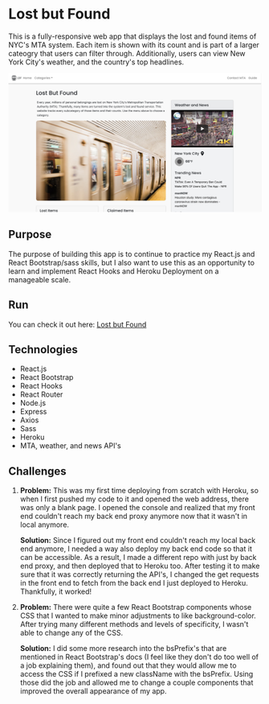 # Lost but Found

This is a fully-responsive web app that displays the lost and found items of NYC's MTA system. Each item is shown with its count and is part of a larger cateogry that users can filter through. Additionally, users can view New York City's weather, and the country's top headlines.

![alt text](https://raw.githubusercontent.com/benjaminho1998/benjaminho1998.github.io/master/images/lbf1.png "Lost but found home screen")

## Purpose

The purpose of building this app is to continue to practice my React.js and React Bootstrap/sass skills, but I also want to use this as an opportunity to learn and implement React Hooks and Heroku Deployment on a manageable scale.

## Run

You can check it out here: [Lost but Found](https://mtalostbutfound.herokuapp.com/)

## Technologies

- React.js
- React Bootstrap
- React Hooks
- React Router
- Node.js
- Express
- Axios
- Sass
- Heroku
- MTA, weather, and news API's

## Challenges
1. __Problem:__ This was my first time deploying from scratch with Heroku, so when I first pushed my code to it and opened the web address, there was only a blank page. I opened the console and realized that my front end couldn't reach my back end proxy anymore now that it wasn't in local anymore.

    __Solution:__ Since I figured out my front end couldn't reach my local back end anymore, I needed a way also deploy my back end code so that it can be accessible. As a result, I made a different repo with just by back end proxy, and then deployed that to Heroku too. After testing it to make sure that it was correctly returning the API's, I changed the get requests in the front end to fetch from the back end I just deployed to Heroku. Thankfully, it worked!

2. __Problem:__ There were quite a few React Bootstrap components whose CSS that I wanted to make minor adjustments to like background-color. After trying many different methods and levels of specificity, I wasn't able to change any of the CSS.

    __Solution:__ I did some more research into the bsPrefix's that are mentioned in React Bootstrap's docs (I feel like they don't do too well of a job explaining them), and found out that they would allow me to access the CSS if I prefixed a new className with the bsPrefix. Using those did the job and allowed me to change a couple components that improved the overall appearance of my app.